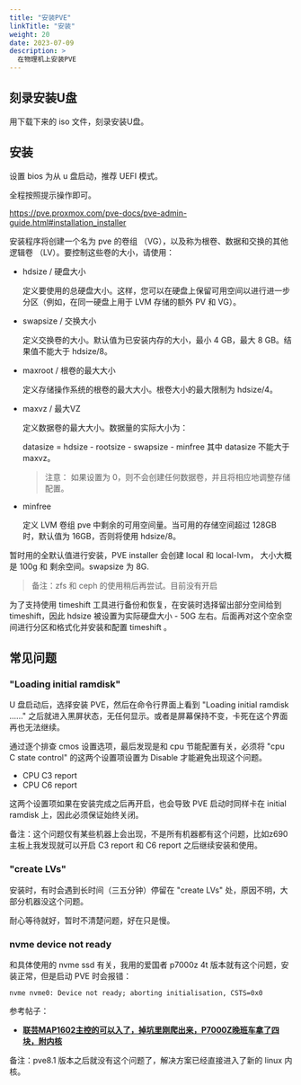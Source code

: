 ```yaml
---
title: "安装PVE"
linkTitle: "安装"
weight: 20
date: 2023-07-09
description: >
  在物理机上安装PVE
---
```




## 刻录安装U盘

用下载下来的 iso 文件，刻录安装U盘。

## 安装

设置 bios 为从 u 盘启动，推荐 UEFI 模式。

全程按照提示操作即可。

https://pve.proxmox.com/pve-docs/pve-admin-guide.html#installation_installer

安装程序将创建一个名为 pve 的卷组 （VG），以及称为根卷、数据和交换的其他逻辑卷 （LV）。要控制这些卷的大小，请使用：

- hdsize / 硬盘大小

  定义要使用的总硬盘大小。这样，您可以在硬盘上保留可用空间以进行进一步分区（例如，在同一硬盘上用于 LVM 存储的额外 PV 和 VG）。

- swapsize / 交换大小

  定义交换卷的大小。默认值为已安装内存的大小，最小 4 GB，最大 8 GB。结果值不能大于 hdsize/8。

- maxroot / 根卷的最大大小

  定义存储操作系统的根卷的最大大小。根卷大小的最大限制为 hdsize/4。

- maxvz / 最大VZ

  定义数据卷的最大大小。数据量的实际大小为：

  datasize = hdsize - rootsize - swapsize - minfree
  其中 datasize 不能大于 maxvz。

  > 注意： 如果设置为 0，则不会创建任何数据卷，并且将相应地调整存储配置。

- minfree 

  定义 LVM 卷组 pve 中剩余的可用空间量。当可用的存储空间超过 128GB 时，默认值为 16GB，否则将使用 hdsize/8。

暂时用的全默认值进行安装，PVE installer 会创建 local 和 local-lvm， 大小大概是 100g 和 剩余空间。swapsize 为 8G.

> 备注：zfs 和 ceph 的使用稍后再尝试。目前没有开启

为了支持使用 timeshift 工具进行备份和恢复，在安装时选择留出部分空间给到 timeshift，因此 hdsize 被设置为实际硬盘大小 - 50G 左右。后面再对这个空余空间进行分区和格式化并安装和配置 timeshift 。

## 常见问题

### "Loading initial ramdisk"

U 盘启动后，选择安装 PVE，然后在命令行界面上看到 "Loading initial ramdisk ......" 之后就进入黑屏状态，无任何显示。或者是屏幕保持不变，卡死在这个界面再也无法继续。

通过逐个排查 cmos 设置选项，最后发现是和 cpu 节能配置有关，必须将 "cpu C state control" 的这两个设置项设置为 Disable 才能避免出现这个问题。

- CPU C3 report
- CPU C6 report

这两个设置项如果在安装完成之后再开启，也会导致 PVE 启动时同样卡在 initial ramdisk 上，因此必须保证始终关闭。

备注：这个问题仅有某些机器上会出现，不是所有机器都有这个问题，比如z690主板上我发现就可以开启 C3 report 和 C6 report 之后继续安装和使用。

### "create LVs"

安装时，有时会遇到长时间（三五分钟）停留在 "create LVs" 处，原因不明，大部分机器没这个问题。

耐心等待就好，暂时不清楚问题，好在只是慢。

### nvme device not ready

和具体使用的 nvme ssd 有关，我用的爱国者 p7000z 4t 版本就有这个问题，安装正常，但是启动 PVE 时会报错：

```
nvme nvme0: Device not ready; aborting initialisation, CSTS=0x0
```

参考帖子：

- [**联芸MAP1602主控的可以入了，掉坑里刚爬出来，P7000Z晚班车拿了四块，附内核**](https://www.chiphell.com/forum.php?mod=viewthread&tid=2524660&extra=page%3D1&ordertype=1&mobile=no)

备注：pve8.1 版本之后就没有这个问题了，解决方案已经直接进入了新的 linux 内核。